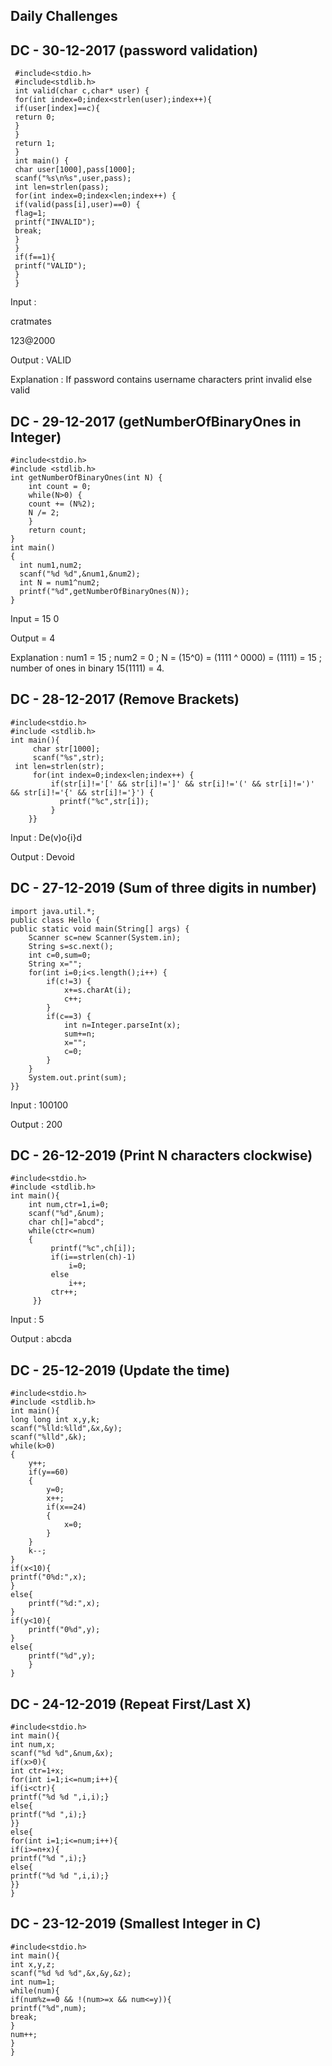 ## Daily Challenges 
## DC - 30-12-2017 (password validation) 
     #include<stdio.h> 
     #include<stdlib.h>  
     int valid(char c,char* user) { 
     for(int index=0;index<strlen(user);index++){ 
     if(user[index]==c){ 
     return 0; 
     }  
     }
     return 1; 
     }
     int main() { 
     char user[1000],pass[1000];  
     scanf("%s\n%s",user,pass);
     int len=strlen(pass); 
     for(int index=0;index<len;index++) { 
     if(valid(pass[i],user)==0) {  
     flag=1;
     printf("INVALID"); 
     break;
     } 
     } 
     if(f==1){ 
     printf("VALID"); 
     } 
     } 
      
      
  Input :   
  
  cratmates 
  
  123@2000 
	     
  Output : VALID 
  
  Explanation : If password contains username characters print invalid else valid
     
     
## DC - 29-12-2017 (getNumberOfBinaryOnes in Integer)
    #include<stdio.h>
    #include <stdlib.h>
    int getNumberOfBinaryOnes(int N) {
        int count = 0; 
        while(N>0) {
	    count += (N%2);
	    N /= 2;
	    }
	    return count;
    }
    int main()
    {
      int num1,num2;
	  scanf("%d %d",&num1,&num2);
	  int N = num1^num2;
	  printf("%d",getNumberOfBinaryOnes(N));
    }
	
  Input = 15 0
  
  Output = 4
  
  Explanation : num1 = 15 ; num2 = 0 ; N = (15^0) = (1111 ^ 0000) = (1111) = 15
                ; number of ones in binary 15(1111) = 4.
		
		
## DC - 28-12-2017 (Remove Brackets)
    #include<stdio.h>
    #include <stdlib.h>
    int main(){
         char str[1000];
         scanf("%s",str);
	 int len=strlen(str);
         for(int index=0;index<len;index++) {
             if(str[i]!='[' && str[i]!=']' && str[i]!='(' && str[i]!=')' && str[i]!='{' && str[i]!='}') {
	           printf("%c",str[i]);
             }
        }}
	
	
   Input : De(v)o{i}d
  
   Output : Devoid
        
   
## DC - 27-12-2019 (Sum of three digits in number)
    import java.util.*;
    public class Hello {
    public static void main(String[] args) {
		Scanner sc=new Scanner(System.in);
		String s=sc.next();
		int c=0,sum=0;
		String x="";
		for(int i=0;i<s.length();i++) {
		    if(c!=3) {
		        x+=s.charAt(i);
		        c++;
		    }
		    if(c==3) {
		        int n=Integer.parseInt(x);
		        sum+=n;
		        x="";
		        c=0;
		    }
		}
		System.out.print(sum);
	}}
	
	
   Input : 100100
   
   Output : 200
    
    
## DC - 26-12-2019 (Print N characters clockwise)
    #include<stdio.h>
    #include <stdlib.h>
    int main(){
        int num,ctr=1,i=0;
        scanf("%d",&num);
        char ch[]="abcd";
        while(ctr<=num)
        {
             printf("%c",ch[i]);
             if(i==strlen(ch)-1)
                 i=0;
             else
                 i++;
             ctr++;
         }}
         
   Input : 5
   
   Output : abcda 
   
   
## DC - 25-12-2019 (Update the time)
    #include<stdio.h>
    #include <stdlib.h>
    int main(){
    long long int x,y,k;
    scanf("%lld:%lld",&x,&y);
    scanf("%lld",&k);
    while(k>0)
    {
        y++;
        if(y==60)
        {
            y=0;
            x++;
            if(x==24)
            {
                x=0;
            }
        }
        k--;
    }
    if(x<10){ 
    printf("0%d:",x);
    }
    else{
        printf("%d:",x);
    }
    if(y<10){
        printf("0%d",y);
    }
    else{
        printf("%d",y);
        }
    }


## DC - 24-12-2019 (Repeat First/Last X)
    #include<stdio.h>
    int main(){
    int num,x;
    scanf("%d %d",&num,&x);
    if(x>0){
    int ctr=1+x;
    for(int i=1;i<=num;i++){
    if(i<ctr){
    printf("%d %d ",i,i);}
    else{
    printf("%d ",i);}
    }}
    else{
    for(int i=1;i<=num;i++){
    if(i>=n+x){
    printf("%d ",i);}
    else{
    printf("%d %d ",i,i);}
    }}
    }
    

## DC - 23-12-2019 (Smallest Integer in C)
    #include<stdio.h>
    int main(){
    int x,y,z;
    scanf("%d %d %d",&x,&y,&z);
    int num=1;
    while(num){
    if(num%z==0 && !(num>=x && num<=y)){
    printf("%d",num);
    break;
    }
    num++;
    }
    }
